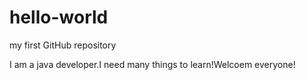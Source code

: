 # hello-world
my first GitHub repository

I am a java developer.I need many things to learn!Welcoem everyone!
